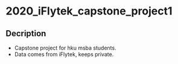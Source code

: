 # 2020_iFlytek_capstone_project1

## Decription
- Capstone project for hku msba students.
- Data comes from iFlytek, keeps private.
